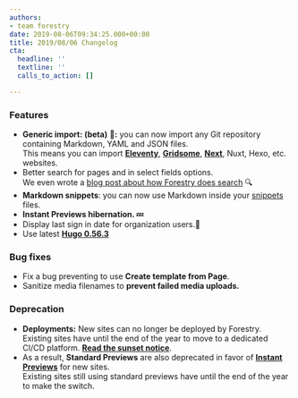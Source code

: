 ```yaml
---
authors:
- team forestry
date: 2019-08-06T09:34:25.000+00:00
title: 2019/08/06 Changelog
cta:
  headline: ''
  textline: ''
  calls_to_action: []

---
```

### Features

* **Generic import: (beta)** 🎉**:** you can now import any Git repository containing Markdown, YAML and JSON files.   
  This means you can import [**Eleventy**](https://www.11ty.io), [**Gridsome**](https://gridsome.org), [**Next**](https://nextjs.org), Nuxt, Hexo, etc. websites.  
* Better search for pages and in select fields options.  
  We even wrote a [blog post about how Forestry does search](/blog/full-text-searching-with-postgres/) 🔍 
* **Markdown snippets**: you can now use Markdown inside your [snippets](https://forestry.io/docs/settings/snippets/) files.
* **Instant Previews hibernation. 💤** 
* Display last sign in date for organization users.📅  
* Use latest [**Hugo 0.56.3**](https://gohugo.io/news/0.56.3-relnotes/)

### Bug fixes

* Fix a bug preventing to use **Create template from Page**.
* Sanitize media filenames to **prevent failed media uploads.**

### Deprecation

* **Deployments:** New sites can no longer be deployed by Forestry.   
  Existing sites have until the end of the year to move to a dedicated CI/CD platform. [**Read the sunset notice**](https://forestry.io/docs/sunset/deployments/).
* As a result, **Standard Previews** are also deprecated in favor of [**Instant Previews**](https://forestry.io/docs/previews/instant-previews/) for new sites.   
  Existing sites still using standard previews have until the end of the year to make the switch.